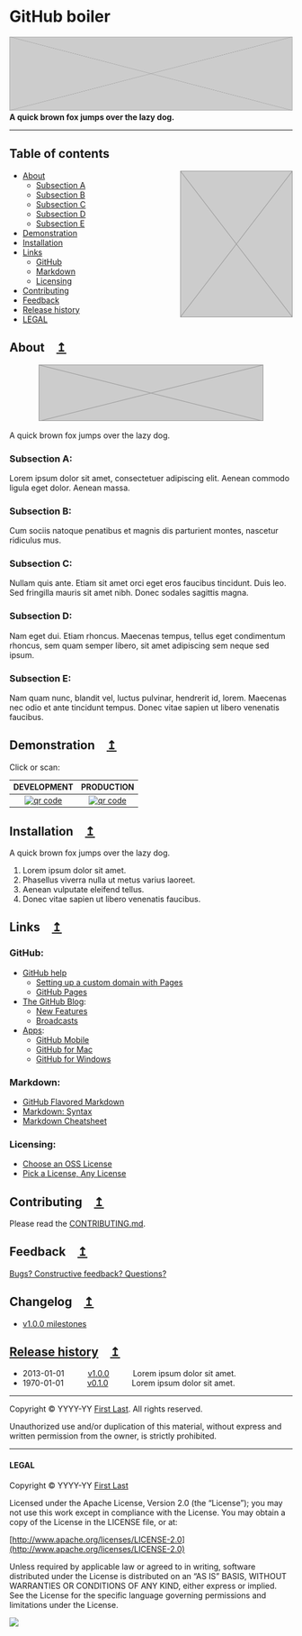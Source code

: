 # GitHub boiler

[![ScreenShot](top.png)](#)
**A quick brown fox jumps over the lazy dog.**

---

## Table of contents

<img align="right" width="200" src="side.png">

- [About](#about)
	- [Subsection A](#subsection-a)
	- [Subsection B](#subsection-b)
	- [Subsection C](#subsection-c)
	- [Subsection D](#subsection-d)
	- [Subsection E](#subsection-e)
- [Demonstration](#demonstration)
- [Installation](#installation)
- [Links](#links)
	- [GitHub](#github)
	- [Markdown](#markdown)
	- [Licensing](#licensing)
- [Contributing](#contributing)
- [Feedback](#feedback)
- [Release history](#release-history)
- [LEGAL](#legal)

## About [↥](#table-of-contents)

<p align="center">
	<a href="#">
		<img width="400" height="100" src="center.png">
	</a>
</p>

A quick brown fox jumps over the lazy dog.

### Subsection A:

Lorem ipsum dolor sit amet, consectetuer adipiscing elit. Aenean commodo ligula eget dolor. Aenean massa.

### Subsection B:

Cum sociis natoque penatibus et magnis dis parturient montes, nascetur ridiculus mus.

### Subsection C:

Nullam quis ante. Etiam sit amet orci eget eros faucibus tincidunt. Duis leo. Sed fringilla mauris sit amet nibh. Donec sodales sagittis magna.

### Subsection D:

Nam eget dui. Etiam rhoncus. Maecenas tempus, tellus eget condimentum rhoncus, sem quam semper libero, sit amet adipiscing sem neque sed ipsum.

### Subsection E:

Nam quam nunc, blandit vel, luctus pulvinar, hendrerit id, lorem. Maecenas nec odio et ante tincidunt tempus. Donec vitae sapien ut libero venenatis faucibus.

## Demonstration [↥](#table-of-contents)

Click or scan:

DEVELOPMENT | PRODUCTION
:-: | :-:
[![qr code](http://chart.apis.google.com/chart?cht=qr&chl=https://github.com/user/repo&chs=240x240)](http://user.github.io/repo/dev/) | [![qr code](http://chart.apis.google.com/chart?cht=qr&chl=https://github.com/user/repo/&chs=240x240)](http://user.github.io/repo/prod/)

## Installation [↥](#table-of-contents)

A quick brown fox jumps over the lazy dog.

1. Lorem ipsum dolor sit amet.
1. Phasellus viverra nulla ut metus varius laoreet.
1. Aenean vulputate eleifend tellus.
1. Donec vitae sapien ut libero venenatis faucibus.

## Links [↥](#table-of-contents)

### GitHub:

* [GitHub help](https://help.github.com/)
	* [Setting up a custom domain with Pages](https://help.github.com/articles/setting-up-a-custom-domain-with-pages)
	* [GitHub Pages](https://help.github.com/categories/20/articles)
* [The GitHub Blog](https://github.com/blog/):
	* [New Features](https://github.com/blog/category/ship)
	* [Broadcasts](https://github.com/blog/broadcasts)
* [Apps](http://git-scm.com/downloads/guis):
	* [GitHub Mobile](http://mobile.github.com/)
	* [GitHub for Mac](http://mac.github.com/)
	* [GitHub for Windows](http://windows.github.com/)

### Markdown:

* [GitHub Flavored Markdown](http://github.github.com/github-flavored-markdown/)
* [Markdown: Syntax](http://daringfireball.net/projects/markdown/syntax)
* [Markdown Cheatsheet](https://github.com/adam-p/markdown-here/wiki/Markdown-Cheatsheet)

### Licensing:

* [Choose an OSS License](http://choosealicense.com/)
* [Pick a License, Any License](http://www.codinghorror.com/blog/2007/04/pick-a-license-any-license.html)

## Contributing [↥](#table-of-contents)

Please read the [CONTRIBUTING.md](/CONTRIBUTING.md).

## Feedback [↥](#table-of-contents)

[Bugs? Constructive feedback? Questions?](https://github.com/mhulse/gh-boiler/issues/new?title=Nymphs%20blitz%20quick%20vex%20dwarf%20jog!&body=A%20very%20bad%20quack%20might%20jinx%20zippy%20fowls%20…)

## Changelog [↥](#table-of-contents)

* [v1.0.0 milestones](https://github.com/mhulse/gh-boiler/issues?direction=desc&milestone=1&page=1&sort=updated&state=closed)

## [Release history](https://github.com/mhulse/gh-boiler/releases) [↥](#table-of-contents)

* 2013-01-01   [v1.0.0](https://github.com/mhulse/gh-boiler/releases/tag/v1.0.0)   Lorem ipsum dolor sit amet.
* 1970-01-01   [v0.1.0](https://github.com/mhulse/gh-boiler/releases/tag/v0.1.0)   Lorem ipsum dolor sit amet.

---

Copyright © YYYY-YY [First Last](#). All rights reserved.

Unauthorized use and/or duplication of this material, without express and written permission from the owner, is strictly prohibited.

---

#### LEGAL

Copyright © YYYY-YY [First Last](#)

Licensed under the Apache License, Version 2.0 (the “License”); you may not use this work except in compliance with the License. You may obtain a copy of the License in the LICENSE file, or at:

[http://www.apache.org/licenses/LICENSE-2.0](http://www.apache.org/licenses/LICENSE-2.0)

Unless required by applicable law or agreed to in writing, software distributed under the License is distributed on an “AS IS” BASIS, WITHOUT WARRANTIES OR CONDITIONS OF ANY KIND, either express or implied. See the License for the specific language governing permissions and limitations under the License.

<img src="https://github.global.ssl.fastly.net/images/icons/emoji/octocat.png">
